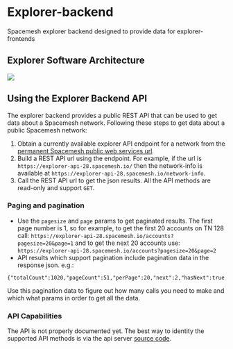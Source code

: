 # Explorer-backend
Spacemesh explorer backend designed to provide data for explorer-frontends

## Explorer Software Architecture
![](https://raw.githubusercontent.com/spacemeshos/product/master/resources/explorer_arch_chart.png)

## Using the Explorer Backend API
The explorer backend provides a public REST API that can be used to get data about a Spacemesh network.
Following these steps to get data about a public Spacemesh network:

1. Obtain a currently available explorer API endpoint for a network from the [permanent Spacemesh public web services url](https://discover.spacemesh.io/networks.json).
2. Build a REST API url using the endpoint. For example, if the url is `https://explorer-api-28.spacemesh.io/` then the network-info is available at `https://explorer-api-28.spacemesh.io/network-info`.
3. Call the REST API url to get the json results. All the API methods are read-only and support `GET`.

### Paging and pagination
- Use the `pagesize` and `page` params to get paginated results. The first page number is 1, so for example, to get the first 20 accounts on TN 128 call: `https://explorer-api-28.spacemesh.io/accounts?pagesize=20&page=1` and to get the next 20 accounts use: `https://explorer-api-28.spacemesh.io/accounts?pagesize=20&page=2`
- API results which support pagination include pagination data in the response json. e.g.:

```
{"totalCount":1020,"pageCount":51,"perPage":20,"next":2,"hasNext":true,"current":1,"previous":1,"hasPrevious":false}}
```

Use this pagination data to figure out how many calls you need to make and which what params in order to get all the data.


### API Capabilities
The API is not properly documented yet. The best way to identity the supported API methods is via the api server [source code](https://github.com/spacemeshos/explorer-backend/blob/master/api/httpserver/httpserver.go).
